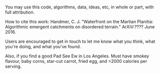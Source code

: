You may use this code, algorithms, data, ideas, etc, in whole or part, with full attribution. 

How to cite this work:
Handmer, C. J. "Waterfront on the Martian Planitia: Algorithmic emergent catchments on disordered terrain." ArXiV:???? June 2016.

Users are encouraged to get in touch to let me know what you think, what you're doing, and what you've found. 

Also, if you find a good Pad See Ew in Los Angeles. Must have smokey flavour, baby corns, star-cut carrot, fried egg, and >2000 calories per serving.
